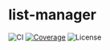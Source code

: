 # list-manager

![CI](https://github.com/milgradesec/list-manager/workflows/CI/badge.svg)
[![Coverage](https://codecov.io/gh/milgradesec/list-manager/branch/master/graph/badge.svg)](https://codecov.io/gh/milgradesec/list-manager)
![License](https://img.shields.io/github/license/milgradesec/list-manager)
